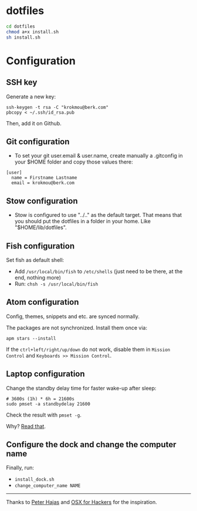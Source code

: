dotfiles
========

```bash
cd dotfiles
chmod a+x install.sh
sh install.sh
```

# Configuration

## SSH key

Generate a new key:

```
ssh-keygen -t rsa -C "krokmou@berk.com"
pbcopy < ~/.ssh/id_rsa.pub
```

Then, add it on Github.

## Git configuration

* To set your git user.email & user.name, create manually a .gitconfig in your $HOME folder and copy those values there:

```
[user]
  name = Firstname Lastname
  email = krokmou@berk.com
```

## Stow configuration

* Stow is configured to use "../.." as the default target. That means that you should put the dotfiles in a folder in your home. Like "$HOME/lib/dotfiles".

## Fish configuration

Set fish as default shell:

* Add `/usr/local/bin/fish` to `/etc/shells` (just need to be there, at the end, nothing more)
* Run: `chsh -s /usr/local/bin/fish`

## Atom configuration

Config, themes, snippets and etc. are synced normally.

The packages are not synchronized. Install them once via:

```
apm stars --install
```

If the `ctrl+left/right/up/down` do not work, disable them in `Mission Control` and `Keyboards >> Mission Control`.

## Laptop configuration

Change the standby delay time for faster wake-up after sleep:

```
# 3600s (1h) * 6h = 21600s
sudo pmset -a standbydelay 21600
```

Check the result with `pmset -g`.

Why? [Read that](http://www.cultofmac.com/221392/quick-hack-speeds-up-retina-macbooks-wake-from-sleep-os-x-tips/).

## Configure the dock and change the computer name

Finally, run:

- `install_dock.sh`
- `change_computer_name NAME`

---

Thanks to [Peter Hajas](https://github.com/peterhajas/dotfiles) and [OSX for Hackers](https://gist.github.com/brandonb927/3195465#file-osx-for-hackers-sh-L619) for the inspiration.
